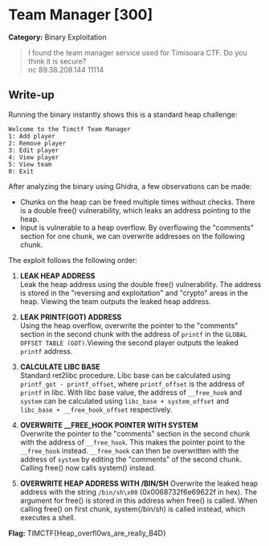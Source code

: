 # Team Manager [300]
**Category:** Binary Exploitation 

> I found the team manager service used for Timisoara CTF. Do you think it is secure?  
nc 89.38.208.144 11114

## Write-up
Running the binary instantly shows this is a standard heap challenge:
```
Welcome to the Timctf Team Manager
1: Add player
2: Remove player
3: Edit player
4: View player
5: View team
0: Exit
```

After analyzing the binary using Ghidra, a few observations can be made:
* Chunks on the heap can be freed multiple times without checks. There is a double free() vulnerability, which leaks an address pointing to the heap.
* Input is vulnerable to a heap overflow. By overflowing the "comments" section for one chunk, we can overwrite addresses on the following chunk.

The exploit follows the following order:

1. **LEAK HEAP ADDRESS**  
Leak the heap address using the double free() vulnerability. The address is stored in the "reversing and exploitation" and "crypto" areas in the heap. Viewing the team outputs the leaked heap address.

2. **LEAK PRINTF(GOT) ADDRESS**  
Using the heap overflow, overwrite the pointer to the "comments" section in the second chunk with the address of `printf` in the `GLOBAL OFFSET TABLE (GOT)`.Viewing the second player outputs the leaked `printf` address.

3. **CALCULATE LIBC BASE**  
Standard ret2libc procedure. Libc base can be calculated using `printf_got - printf_offset`, where `printf_offset` is the address of `printf` in libc. With libc base value, the address of `__free_hook` and `system` can be calculated using `libc_base + system_offset` and `libc_base + __free_hook_offset` respectively.

4. **OVERWRITE __FREE_HOOK POINTER WITH SYSTEM**  
Overwrite the pointer to the "comments" section in the second chunk with the address of `__free_hook`. This makes the pointer point to the `__free_hook` instead. `__free_hook` can then be overwritten with the address of `system` by editing the "comments" of the second chunk. Calling free() now calls system() instead.

5. **OVERWRITE HEAP ADDRESS WITH /BIN/SH**
Overwrite the leaked heap address with the string `/bin/sh\x00` (0x0068732f6e69622f in hex). The argument for free() is stored in this address when free() is called. When calling free() on first chunk, system(/bin/sh) is called instead, which executes a shell.

**Flag:** TIMCTF{Heap_overfl0ws_are_really_B4D}
